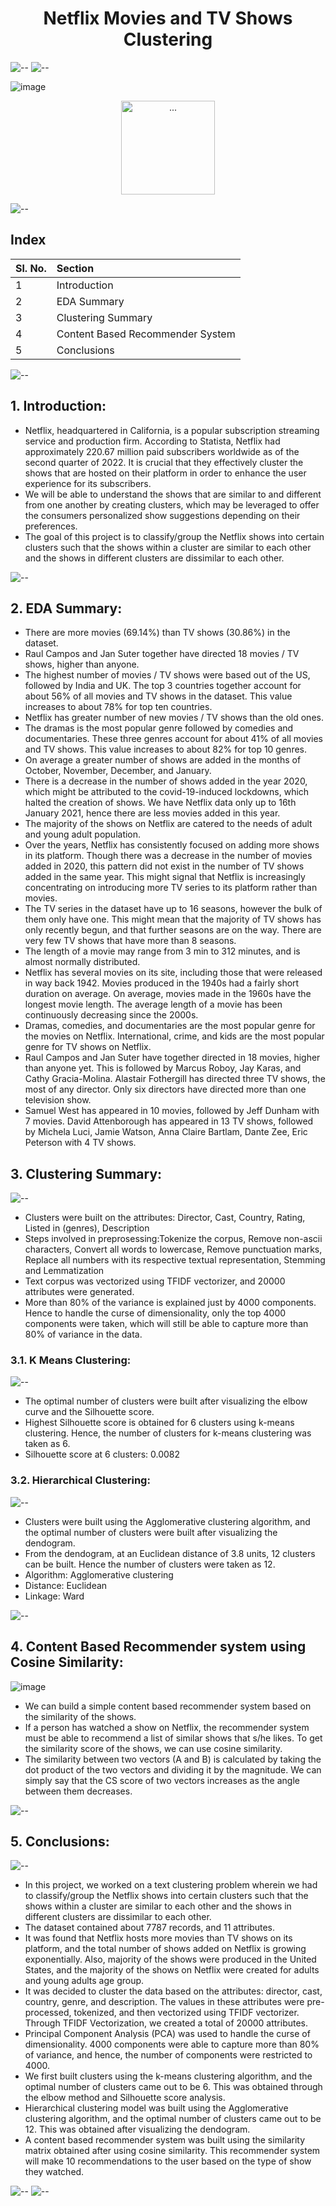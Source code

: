 <h1 align="center"> Netflix Movies and TV Shows Clustering</h1>

![--](https://raw.githubusercontent.com/andreasbm/readme/master/assets/lines/rainbow.png)
![--](https://raw.githubusercontent.com/andreasbm/readme/master/assets/lines/rainbow.png)

![image](https://cdn.arstechnica.net/wp-content/uploads/2022/07/netflix.jpg)
<p align="center"> 
<img src="image/netflix-logo.gif" alt="..." height="150px">
</p>

![--](https://raw.githubusercontent.com/andreasbm/readme/master/assets/lines/rainbow.png)

## Index

| Sl. No. | Section         |  
|:--------|:-------------------------|
|    1    |  Introduction  </a>    | 
|    2    |  EDA Summary    </a>   | 
|    3    |  Clustering Summary  </a> | 
|    4    |  Content Based Recommender System </a> |
| 5 |   Conclusions  </a> |

![--](https://raw.githubusercontent.com/andreasbm/readme/master/assets/lines/rainbow.png)

## 1. Introduction:
* Netflix, headquartered in California, is a popular subscription streaming service and production firm. According to Statista, Netflix had approximately 220.67 million paid subscribers worldwide as of the second quarter of 2022. It is crucial that they effectively cluster the shows that are hosted on their platform in order to enhance the user experience for its subscribers.
* We will be able to understand the shows that are similar to and different from one another by creating clusters, which may be leveraged to offer the consumers personalized show suggestions depending on their preferences.
* The goal of this project is to classify/group the Netflix shows into certain clusters such that the shows within a cluster are similar to each other and the shows in different clusters are dissimilar to each other.

![--](https://raw.githubusercontent.com/andreasbm/readme/master/assets/lines/rainbow.png)

## 2. EDA Summary:
* There are more movies (69.14%) than TV shows (30.86%) in the dataset.
* Raul Campos and Jan Suter together have directed 18 movies / TV shows, higher than anyone.
* The highest number of movies / TV shows were based out of the US, followed by India and UK. The top 3 countries together account for about 56% of all movies and TV shows in the dataset. This value increases to about 78% for top ten countries.
* Netflix has greater number of new movies / TV shows than the old ones.
* The dramas is the most popular genre followed by comedies and documentaries. These three genres account for about 41% of all movies and TV shows. This value increases to about 82% for top 10 genres.
* On average a greater number of shows are added in the months of October, November, December, and January.
* There is a decrease in the number of shows added in the year 2020, which might be attributed to the covid-19-induced lockdowns, which halted the creation of shows. We have Netflix data only up to 16th January 2021, hence there are less movies added in this year.
* The majority of the shows on Netflix are catered to the needs of adult and young adult population.
* Over the years, Netflix has consistently focused on adding more shows in its platform. Though there was a decrease in the number of movies added in 2020, this pattern did not exist in the number of TV shows added in the same year. This might signal that Netflix is increasingly concentrating on introducing more TV series to its platform rather than movies.
* The TV series in the dataset have up to 16 seasons, however the bulk of them only have one. This might mean that the majority of TV shows has only recently begun, and that further seasons are on the way. There are very few TV shows that have more than 8 seasons.
* The length of a movie may range from 3 min to 312 minutes, and is almost normally distributed.
* Netflix has several movies on its site, including those that were released in way back 1942. Movies produced in the 1940s had a fairly short duration on average. On average, movies made in the 1960s have the longest movie length. The average length of a movie has been continuously decreasing since the 2000s.
* Dramas, comedies, and documentaries are the most popular genre for the movies on Netflix. International, crime, and kids are the most popular genre for TV shows on Netflix.
* Raul Campos and Jan Suter have together directed in 18 movies, higher than anyone yet. This is followed by Marcus Roboy, Jay Karas, and Cathy Gracia-Molina. Alastair Fothergill has directed three TV shows, the most of any director. Only six directors have directed more than one television show.
* Samuel West has appeared in 10 movies, followed by Jeff Dunham with 7 movies. David Attenborough has appeared in 13 TV shows, followed by Michela Luci, Jamie Watson, Anna Claire Bartlam, Dante Zee, Eric Peterson with 4 TV shows.

 
## 3. Clustering Summary:
![--](https://raw.githubusercontent.com/andreasbm/readme/master/assets/lines/rainbow.png)
* Clusters were built on the attributes: Director, Cast, Country, Rating, Listed in (genres), Description
* Steps involved in preprosessing:Tokenize the corpus, Remove non-ascii characters, Convert all words to lowercase, Remove punctuation marks, Replace all numbers with its respective textual representation, Stemming and Lemmatization
* Text corpus was vectorized using TFIDF vectorizer, and 20000 attributes were generated.
* More than 80% of the variance is explained just by 4000 components. Hence to handle the curse of dimensionality, only the top 4000 components were taken, which will still be able to capture more than 80% of variance in the data.

### 3.1. K Means Clustering:
![--](https://raw.githubusercontent.com/andreasbm/readme/master/assets/lines/rainbow.png)
* The optimal number of clusters were built after visualizing the elbow curve and the Silhouette score.
* Highest Silhouette score is obtained for 6 clusters using k-means clustering. Hence, the number of clusters for k-means clustering was taken as 6.
* Silhouette score at 6 clusters: 0.0082

### 3.2. Hierarchical Clustering:
![--](https://raw.githubusercontent.com/andreasbm/readme/master/assets/lines/rainbow.png)
*  Clusters were built using the Agglomerative clustering algorithm, and the optimal number of clusters were built after visualizing the dendogram.
* From the dendogram, at an Euclidean distance of 3.8 units, 12 clusters can be built. Hence the number of clusters were taken as 12.
* Algorithm: Agglomerative clustering
* Distance: Euclidean
* Linkage: Ward

![--](https://raw.githubusercontent.com/andreasbm/readme/master/assets/lines/rainbow.png)

## 4. Content Based Recommender system using Cosine Similarity:
![image](https://projex.gumlet.io/content-based-recommender-systems-project/images/Content-based_Filtering_Recommendation_System_Machine_Learning.png?w=320&dpr=2.6)
* We can build a simple content based recommender system based on the similarity of the shows.
* If a person has watched a show on Netflix, the recommender system must be able to recommend a list of similar shows that s/he likes. To get the similarity score of the shows, we can use cosine similarity.
* The similarity between two vectors (A and B) is calculated by taking the dot product of the two vectors and dividing it by the magnitude. We can simply say that the CS score of two vectors increases as the angle between them decreases.

![--](https://raw.githubusercontent.com/andreasbm/readme/master/assets/lines/rainbow.png)

## 5. Conclusions:
![--](https://raw.githubusercontent.com/andreasbm/readme/master/assets/lines/rainbow.png)
* In this project, we worked on a text clustering problem wherein we had to classify/group the Netflix shows into certain clusters such that the shows within a cluster are similar to each other and the shows in different clusters are dissimilar to each other.
* The dataset contained about 7787 records, and 11 attributes.
* It was found that Netflix hosts more movies than TV shows on its platform, and the total number of shows added on Netflix is growing exponentially. Also, majority of the shows were produced in the United States, and the majority of the shows on Netflix were created for adults and young adults age group.
* It was decided to cluster the data based on the attributes: director, cast, country, genre, and description. The values in these attributes were pre-processed, tokenized, and then vectorized using TFIDF vectorizer. Through TFIDF Vectorization, we created a total of 20000 attributes.
* Principal Component Analysis (PCA) was used to handle the curse of dimensionality. 4000 components were able to capture more than 80% of variance, and hence, the number of components were restricted to 4000.
* We first built clusters using the k-means clustering algorithm, and the optimal number of clusters came out to be 6. This was obtained through the elbow method and Silhouette score analysis.
* Hierarchical clustering model was built using the Agglomerative clustering algorithm, and the optimal number of clusters came out to be 12. This was obtained after visualizing the dendogram.
* A content based recommender system was built using the similarity matrix obtained after using cosine similarity. This recommender system will make 10 recommendations to the user based on the type of show they watched.

![--](https://raw.githubusercontent.com/andreasbm/readme/master/assets/lines/rainbow.png)
![--](https://raw.githubusercontent.com/andreasbm/readme/master/assets/lines/rainbow.png)

